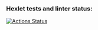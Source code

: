 ### Hexlet tests and linter status:
[![Actions Status](https://github.com/medsoniams/layout-designer-project-56/workflows/hexlet-check/badge.svg)](https://github.com/medsoniams/layout-designer-project-56/actions)